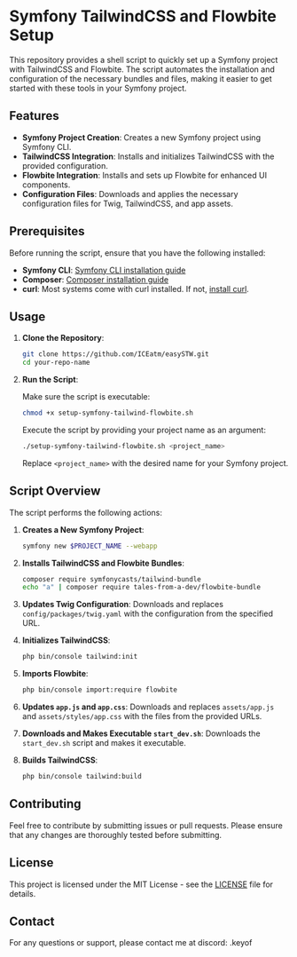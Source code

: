# Symfony TailwindCSS and Flowbite Setup

This repository provides a shell script to quickly set up a Symfony project with TailwindCSS and Flowbite. The script automates the installation and configuration of the necessary bundles and files, making it easier to get started with these tools in your Symfony project.

## Features

- **Symfony Project Creation**: Creates a new Symfony project using Symfony CLI.
- **TailwindCSS Integration**: Installs and initializes TailwindCSS with the provided configuration.
- **Flowbite Integration**: Installs and sets up Flowbite for enhanced UI components.
- **Configuration Files**: Downloads and applies the necessary configuration files for Twig, TailwindCSS, and app assets.

## Prerequisites

Before running the script, ensure that you have the following installed:

- **Symfony CLI**: [Symfony CLI installation guide](https://symfony.com/download)
- **Composer**: [Composer installation guide](https://getcomposer.org/download/)
- **curl**: Most systems come with curl installed. If not, [install curl](https://curl.se/download.html).

## Usage

1. **Clone the Repository**:

    ```bash
    git clone https://github.com/ICEatm/easySTW.git
    cd your-repo-name
    ```

2. **Run the Script**:

    Make sure the script is executable:

    ```bash
    chmod +x setup-symfony-tailwind-flowbite.sh
    ```

    Execute the script by providing your project name as an argument:

    ```bash
    ./setup-symfony-tailwind-flowbite.sh <project_name>
    ```

    Replace `<project_name>` with the desired name for your Symfony project.

## Script Overview

The script performs the following actions:

1. **Creates a New Symfony Project**:
    ```bash
    symfony new $PROJECT_NAME --webapp
    ```

2. **Installs TailwindCSS and Flowbite Bundles**:
    ```bash
    composer require symfonycasts/tailwind-bundle
    echo "a" | composer require tales-from-a-dev/flowbite-bundle
    ```

3. **Updates Twig Configuration**:
    Downloads and replaces `config/packages/twig.yaml` with the configuration from the specified URL.

4. **Initializes TailwindCSS**:
    ```bash
    php bin/console tailwind:init
    ```

5. **Imports Flowbite**:
    ```bash
    php bin/console import:require flowbite
    ```

6. **Updates `app.js` and `app.css`**:
    Downloads and replaces `assets/app.js` and `assets/styles/app.css` with the files from the provided URLs.

7. **Downloads and Makes Executable `start_dev.sh`**:
    Downloads the `start_dev.sh` script and makes it executable.

8. **Builds TailwindCSS**:
    ```bash
    php bin/console tailwind:build
    ```

## Contributing

Feel free to contribute by submitting issues or pull requests. Please ensure that any changes are thoroughly tested before submitting.

## License

This project is licensed under the MIT License - see the [LICENSE](LICENSE) file for details.

## Contact

For any questions or support, please contact me at discord: .keyof
